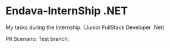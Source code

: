 # Endava-InternShip .NET
My tasks during the Internship. (Junior FullStack Developer .Net)

PR Scenario: Test branch;
